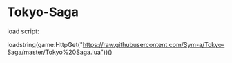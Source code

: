 # Tokyo-Saga

load script:

loadstring(game:HttpGet("https://raw.githubusercontent.com/Sym-a/Tokyo-Saga/master/Tokyo%20Saga.lua"))()
